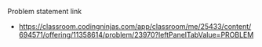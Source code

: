 Problem statement link

- https://classroom.codingninjas.com/app/classroom/me/25433/content/694571/offering/11358614/problem/23970?leftPanelTabValue=PROBLEM
